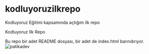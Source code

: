 # kodluyoruzilkrepo
Kodluyoruz Eğitimi kapsamında açtığım ilk repo

Kodluyoruz Ilk Repo

 Bu repo bir adet README dosyası, bir adet de index.html barındırıyor.
 ![patikadev](https://global-uploads.webflow.com/6097e0eca1e875de53031ff6/60d91f3e6b838033ea3fa2e6_lfTrpq2.gif)